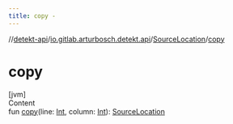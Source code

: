 ```yaml
---
title: copy -
---
```

//[detekt-api](../../index.md)/[io.gitlab.arturbosch.detekt.api](../index.md)/[SourceLocation](index.md)/[copy](copy.md)



# copy  
[jvm]  
Content  
fun [copy](copy.md)(line: [Int](https://kotlinlang.org/api/latest/jvm/stdlib/kotlin/-int/index.html), column: [Int](https://kotlinlang.org/api/latest/jvm/stdlib/kotlin/-int/index.html)): [SourceLocation](index.md)  



